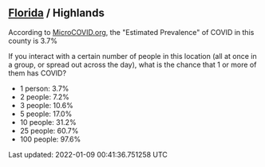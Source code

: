 
## [Florida](/united-states/florida) / Highlands

According to [MicroCOVID.org](http://microcovid.org),
the "Estimated Prevalence" of COVID in this county is 3.7%

If you interact with a certain number of people in this location
(all at once in a group, or spread out across the day), what is the chance that
1 or more of them has COVID?

- 1 person: 3.7%
- 2 people: 7.2%
- 3 people: 10.6%
- 5 people: 17.0%
- 10 people: 31.2%
- 25 people: 60.7%
- 100 people: 97.6%

Last updated: 2022-01-09 00:41:36.751258 UTC
